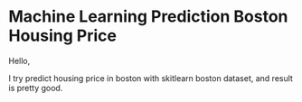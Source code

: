 # Machine Learning Prediction Boston Housing Price
Hello,

I try predict housing price in boston with skitlearn boston dataset, and result is pretty good.
